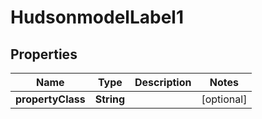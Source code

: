 
# HudsonmodelLabel1

## Properties
Name | Type | Description | Notes
------------ | ------------- | ------------- | -------------
**propertyClass** | **String** |  |  [optional]



